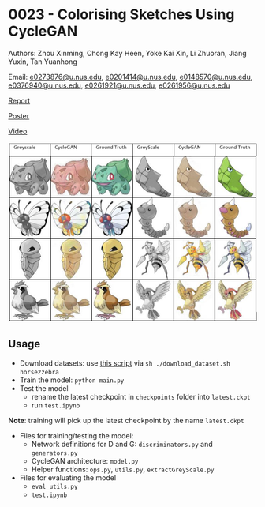 # 0023 - Colorising Sketches Using CycleGAN

Authors: Zhou Xinming, Chong Kay Heen, Yoke Kai Xin, Li Zhuoran, Jiang Yuxin, Tan Yuanhong

Email: e0273876@u.nus.edu, e0201414@u.nus.edu, e0148570@u.nus.edu, e0376940@u.nus.edu, e0261921@u.nus.edu, e0261956@u.nus.edu

[Report](https://docs.google.com/document/d/1ZzMiQPKX1V5IFrULmHcaXNDMTDoQEYHJSrR3qTH1eFI/edit?usp=sharing)

[Poster](https://i.imgur.com/epaJMkh.png)

[Video](https://www.youtube.com/watch?v=I-WMCV1DQbo)

![greyscale](./sample/greyscale.png)

## Usage

* Download datasets: use [this script](https://github.com/arnab39/cycleGAN-PyTorch/blob/master/download_dataset.sh) via `sh ./download_dataset.sh horse2zebra`
* Train the model: `python main.py`
* Test the model
    * rename the latest checkpoint in `checkpoints` folder into `latest.ckpt`
    * run `test.ipynb`

**Note**: training will pick up the latest checkpoint by the name `latest.ckpt`

* Files for training/testing the model:
   * Network definitions for D and G: `discriminators.py` and `generators.py` 
   * CycleGAN architecture: `model.py`
   * Helper functions: `ops.py`, `utils.py`, `extractGreyScale.py`
* Files for evaluating the model
   * `eval_utils.py`
   * `test.ipynb`
